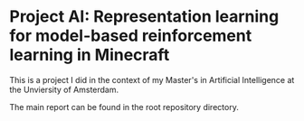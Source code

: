 # Project AI: Representation learning for model-based reinforcement learning in Minecraft

This is a project I did in the context of my Master's in Artificial Intelligence at the Unviersity of Amsterdam.

The main report can be found in the root repository directory.
